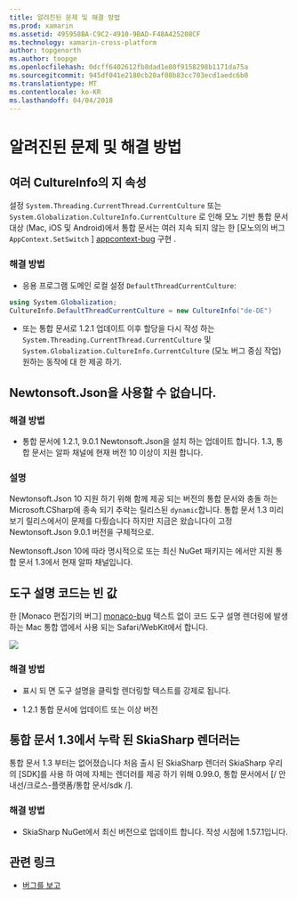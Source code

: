 ```yaml
---
title: 알려진된 문제 및 해결 방법
ms.prod: xamarin
ms.assetid: 495958BA-C9C2-4910-9BAD-F48A425208CF
ms.technology: xamarin-cross-platform
author: topgenorth
ms.author: toopge
ms.openlocfilehash: 0dcff6402612fb8dad1e80f9158298b1171da75a
ms.sourcegitcommit: 945df041e2180cb20af08b83cc703ecd1aedc6b0
ms.translationtype: MT
ms.contentlocale: ko-KR
ms.lasthandoff: 04/04/2018
---
```

# <a name="known-issues--workarounds"></a>알려진된 문제 및 해결 방법

## <a name="persistence-of-cultureinfo-across-cells"></a>여러 CultureInfo의 지 속성

설정 `System.Threading.CurrentThread.CurrentCulture` 또는 `System.Globalization.CultureInfo.CurrentCulture` 로 인해 모노 기반 통합 문서 대상 (Mac, iOS 및 Android)에서 통합 문서는 여러 지속 되지 않는 한 [모노의의 버그 `AppContext.SetSwitch` ] [ appcontext-bug] 구현 .

### <a name="workarounds"></a>해결 방법

* 응용 프로그램 도메인 로컬 설정 `DefaultThreadCurrentCulture`:
```csharp
using System.Globalization;
CultureInfo.DefaultThreadCurrentCulture = new CultureInfo("de-DE")
```

* 또는 통합 문서로 1.2.1 업데이트 이후 할당을 다시 작성 하는 `System.Threading.CurrentThread.CurrentCulture` 및 `System.Globalization.CultureInfo.CurrentCulture` (모노 버그 중심 작업) 원하는 동작에 대 한 제공 하기.

## <a name="unable-to-use-newtonsoftjson"></a>Newtonsoft.Json을 사용할 수 없습니다.

### <a name="workaround"></a>해결 방법

* 통합 문서에 1.2.1, 9.0.1 Newtonsoft.Json을 설치 하는 업데이트 합니다.
  1.3, 통합 문서는 알파 채널에 현재 버전 10 이상이 지원 합니다.

### <a name="details"></a>설명

Newtonsoft.Json 10 지원 하기 위해 함께 제공 되는 버전의 통합 문서와 충돌 하는 Microsoft.CSharp에 종속 되기 추락는 릴리스된 `dynamic`합니다. 통합 문서 1.3 미리 보기 릴리스에서이 문제를 다뤘습니다 하지만 지금은 왔습니다이 고정 Newtonsoft.Json 9.0.1 버전을 구체적으로.

Newtonsoft.Json 10에 따라 명시적으로 또는 최신 NuGet 패키지는 에서만 지원 통합 문서 1.3에서 현재 알파 채널입니다.

## <a name="code-tooltips-are-blank"></a>도구 설명 코드는 빈 값

한 [Monaco 편집기의 버그] [ monaco-bug] 텍스트 없이 코드 도구 설명 렌더링에 발생 하는 Mac 통합 앱에서 사용 되는 Safari/WebKit에서 합니다.

![](general-images/monaco-signature-help-bug.png)

### <a name="workaround"></a>해결 방법

* 표시 되 면 도구 설명을 클릭할 렌더링할 텍스트를 강제로 됩니다.

* 1.2.1 통합 문서에 업데이트 또는 이상 버전

[appcontext-bug]: https://bugzilla.xamarin.com/show_bug.cgi?id=54448
[monaco-bug]: https://github.com/Microsoft/monaco-editor/issues/408

## <a name="skiasharp-renderers-are-missing-in-workbooks-13"></a>통합 문서 1.3에서 누락 된 SkiaSharp 렌더러는

통합 문서 1.3 부터는 없어졌습니다 처음 출시 된 SkiaSharp 렌더러 SkiaSharp 우리의 [SDK]를 사용 하 여에 자체는 렌더러를 제공 하기 위해 0.99.0, 통합 문서에서 [/ 안내선/크로스-플랫폼/통합 문서/sdk /].

### <a name="workaround"></a>해결 방법

* SkiaSharp NuGet에서 최신 버전으로 업데이트 합니다. 작성 시점에 1.57.1입니다.

## <a name="related-links"></a>관련 링크

- [버그를 보고](~/tools/workbooks/install.md#reporting-bugs)
